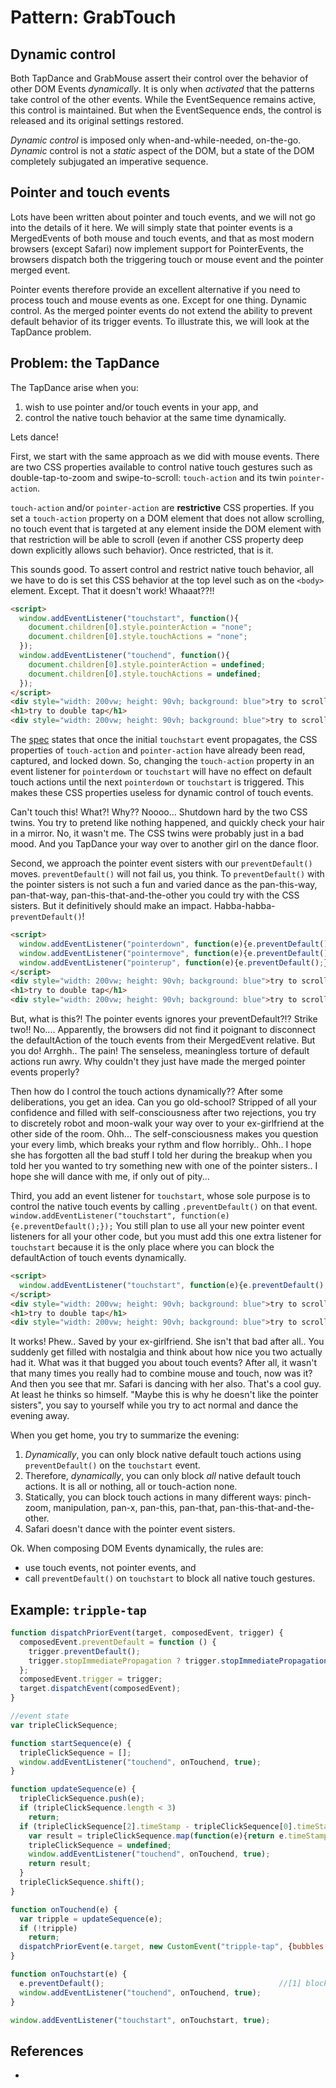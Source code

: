 # Pattern: GrabTouch

## Dynamic control

Both TapDance and GrabMouse assert their control over the behavior of other DOM Events *dynamically*.
It is only when *activated* that the patterns take control of the other events.
While the EventSequence remains active, this control is maintained. 
But when the EventSequence ends, the control is released and its original settings restored.

*Dynamic control* is imposed only when-and-while-needed, on-the-go.
*Dynamic* control is not a *static* aspect of the DOM, but 
a state of the DOM completely subjugated an imperative sequence.

## Pointer and touch events

Lots have been written about pointer and touch events, and we will not go into the details of it here.
We will simply state that pointer events is a MergedEvents of both mouse and touch events, and 
that as most modern browsers (except Safari) now implement support for PointerEvents, the browsers
dispatch both the triggering touch or mouse event and the pointer merged event.

Pointer events therefore provide an excellent alternative if you need to process touch and mouse events
as one. Except for one thing. Dynamic control. As the merged pointer events do not extend the
ability to prevent default behavior of its trigger events. To illustrate this, we will look at the 
TapDance problem.

## Problem: the TapDance

The TapDance arise when you:
1. wish to use pointer and/or touch events in your app, and
2. control the native touch behavior at the same time dynamically.

Lets dance!

First, we start with the same approach as we did with mouse events. 
There are two CSS properties available to control native touch gestures such as 
double-tap-to-zoom and swipe-to-scroll: `touch-action` and its twin `pointer-action`. 

`touch-action` and/or `pointer-action` are **restrictive** CSS properties. 
If you set a `touch-action` property on a DOM element that does not allow scrolling, 
no touch event that is targeted at any element inside the DOM element with that restriction 
will be able to scroll (even if another CSS property deep down explicitly allows such behavior). 
Once restricted, that is it.
 
This sounds good. To assert control and restrict native touch behavior, all we have to do is set this 
CSS behavior at the top level such as on the `<body>` element. Except. That it doesn't work! Whaaat??!!   

```html
<script>
  window.addEventListener("touchstart", function(){
    document.children[0].style.pointerAction = "none";
    document.children[0].style.touchActions = "none";
  });
  window.addEventListener("touchend", function(){
    document.children[0].style.pointerAction = undefined;
    document.children[0].style.touchActions = undefined;
  });
</script>
<div style="width: 200vw; height: 90vh; background: blue">try to scroll on me</div>
<h1>try to double tap</h1>
<div style="width: 200vw; height: 90vh; background: blue">try to scroll on me</div>
```

The [spec]() states that once the initial `touchstart` event propagates, the CSS properties of
`touch-action` and `pointer-action` have already been read, captured, and locked down. So,
changing the `touch-action` property in an event listener for `pointerdown` or `touchstart` will have
no effect on default touch actions until the next `pointerdown` or `touchstart` is triggered.
This makes these CSS properties useless for dynamic control of touch events. 

Can't touch this! What?! Why?? Noooo... Shutdown hard by the two CSS twins. 
You try to pretend like nothing happened, and quickly check your hair in a mirror.
No, it wasn't me. The CSS twins were probably just in a bad mood. 
And you TapDance your way over to another girl on the dance floor.

Second, we approach the pointer event sisters with our `preventDefault()` moves. 
`preventDefault()` will not fail us, you think.
To `preventDefault()` with the pointer sisters is not such a fun and varied dance as the 
pan-this-way, pan-that-way, pan-this-that-and-the-other you could try with the CSS sisters.
But it definitively should make an impact. Habba-habba-`preventDefault()`!

```html
<script>
  window.addEventListener("pointerdown", function(e){e.preventDefault();});
  window.addEventListener("pointermove", function(e){e.preventDefault();});
  window.addEventListener("pointerup", function(e){e.preventDefault();});
</script>
<div style="width: 200vw; height: 90vh; background: blue">try to scroll on me</div>
<h1>try to double tap</h1>
<div style="width: 200vw; height: 90vh; background: blue">try to scroll on me</div>
```

But, what is this?! The pointer events ignores your preventDefault?!? Strike two!! No....
Apparently, the browsers did not find it poignant to disconnect the defaultAction of the touch events
from their MergedEvent relative. But you do! Arrghh.. The pain! The senseless, meaningless torture of 
default actions run awry. Why couldn't they just have made the merged pointer events properly? 

Then how do I control the touch actions dynamically??
After some deliberations, you get an idea. Can you go old-school? 
Stripped of all your confidence and filled with self-consciousness after two rejections, 
you try to discretely robot and moon-walk your way over to your ex-girlfriend at the other side 
of the room. Ohh... The self-consciousness makes you question your every limb, which breaks your 
rythm and flow horribly.. Ohh.. I hope she has forgotten all the bad stuff I told her during the 
breakup when you told her you wanted to try something new with one of the pointer sisters.. 
I hope she will dance with me, if only out of pity...

Third, you add an event listener for `touchstart`, whose sole purpose is to control the native touch
events by calling `.preventDefault()` on that event. 
`window.addEventListener("touchstart", function(e){e.preventDefault();});`
You still plan to use all your new pointer event listeners for all your other code, but 
you must add this one extra listener for `touchstart` because it is the only place where you can 
block the defaultAction of touch events dynamically.

```html
<script>
  window.addEventListener("touchstart", function(e){e.preventDefault();});
</script>
<div style="width: 200vw; height: 90vh; background: blue">try to scroll on me</div>
<h1>try to double tap</h1>
<div style="width: 200vw; height: 90vh; background: blue">try to scroll on me</div>
```

It works! Phew.. Saved by your ex-girlfriend. She isn't that bad after all.. 
You suddenly get filled with nostalgia and think about how nice you two actually had it.
What was it that bugged you about touch events? After all, it wasn't that many times you really
had to combine mouse and touch, now was it? 
And then you see that mr. Safari is dancing with her also. That's a cool guy. At least he thinks so
himself. "Maybe this is why he doesn't like the pointer sisters", you say to yourself 
while you try to act normal and dance the evening away. 
                                                             
When you get home, you try to summarize the evening:
1. *Dynamically*, you can only block native default touch actions using `preventDefault()` on
   the `touchstart` event. 
2. Therefore, *dynamically*, you can only block *all* native default touch actions. 
   It is all or nothing, all or touch-action none. 
3. Statically, you can block touch actions in many different ways:
   pinch-zoom, manipulation, pan-x, pan-this, pan-that, pan-this-that-and-the-other.
4. Safari doesn't dance with the pointer event sisters.

Ok. When composing DOM Events dynamically, the rules are:
 * use touch events, not pointer events, and
 * call `preventDefault()` on `touchstart` to block all native touch gestures.

## Example: `tripple-tap`

```javascript
function dispatchPriorEvent(target, composedEvent, trigger) {   
  composedEvent.preventDefault = function () {                  
    trigger.preventDefault();
    trigger.stopImmediatePropagation ? trigger.stopImmediatePropagation() : trigger.stopPropagation();
  };
  composedEvent.trigger = trigger;                              
  target.dispatchEvent(composedEvent);                   
}

//event state
var tripleClickSequence;

function startSequence(e) {
  tripleClickSequence = [];
  window.addEventListener("touchend", onTouchend, true);
}

function updateSequence(e) {
  tripleClickSequence.push(e);
  if (tripleClickSequence.length < 3)
    return;
  if (tripleClickSequence[2].timeStamp - tripleClickSequence[0].timeStamp <= 600){
    var result = tripleClickSequence.map(function(e){return e.timeStamp});
    tripleClickSequence = undefined;
    window.addEventListener("touchend", onTouchend, true);
    return result;
  }
  tripleClickSequence.shift();
}

function onTouchend(e) {
  var tripple = updateSequence(e);
  if (!tripple)
    return;
  dispatchPriorEvent(e.target, new CustomEvent("tripple-tap", {bubbles: true, composed: true, detail: tripple}), e);
}

function onTouchstart(e) {                                 
  e.preventDefault();                                       //[1] block default touch actions such as scroll
  window.addEventListener("touchend", onTouchend, true);
}

window.addEventListener("touchstart", onTouchstart, true);
```

## References

 * 